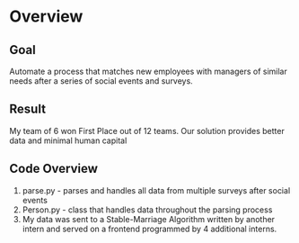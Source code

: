# Overview

## Goal
Automate a process that matches new employees with managers of similar needs after a series of social events and surveys. <br>

## Result
My team of 6 won First Place out of 12 teams. Our solution provides better data and minimal human capital <br>

## Code Overview
1)  parse.py - parses and handles all data from multiple surveys after social events <br>
2)  Person.py - class that handles data throughout the parsing process <br>
3)  My data was sent to a Stable-Marriage Algorithm written by another intern and served on a frontend programmed by 4 additional interns.

